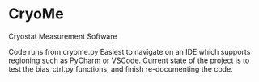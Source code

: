 # CryoMe
Cryostat Measurement Software

Code runs from cryome.py
Easiest to navigate on an IDE which supports regioning such as PyCharm or VSCode.
Current state of the project is to test the bias_ctrl.py functions, and finish re-documenting the code.
